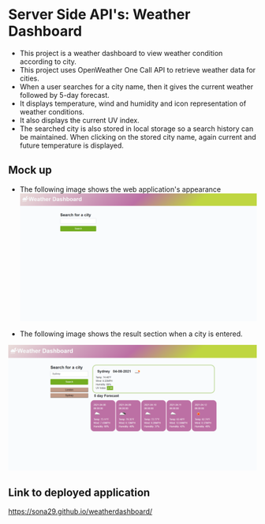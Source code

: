 # Server Side API's: Weather Dashboard

- This project is a weather dashboard to view weather condition according to city.
- This project uses OpenWeather One Call API to retrieve weather data for cities.
- When a user searches for a city name, then it gives the current weather followed by 5-day forecast.
- It displays temperature, wind and humidity and icon representation of weather conditions.
- It also displays the current UV index.
- The searched city is also stored in local storage so a search history can be maintained. When clicking on the stored city name, again current and future temperature is displayed.

## Mock up

- The following image shows the web application's appearance
  ![home page](assets/images/homepage.png)

- The following image shows the result section when a city is entered.

![after search](assets/images/five-result.png)

## Link to deployed application

https://sona29.github.io/weatherdashboard/
